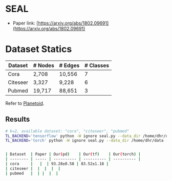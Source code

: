 # SEAL

- Paper link: [https://arxiv.org/abs/1802.09691](https://arxiv.org/abs/1802.09691)


# Dataset Statics

| Dataset  | # Nodes | # Edges | # Classes |
|----------|---------|---------|-----------|
| Cora     | 2,708   | 10,556  | 7         |
| Citeseer | 3,327   | 9,228   | 6         |
| Pubmed   | 19,717  | 88,651  | 3         |

Refer to [Planetoid](https://gammagl.readthedocs.io/en/latest/api/gammagl.datasets.html#gammagl.datasets.Planetoid).

Results
-------

```bash
# k=2, available dataset: "cora", "citeseer", "pubmed"
TL_BACKEND='tensorflow' python -W ignore seal.py --data_dir /home/dhr/data --model gin --gpu_id 0
TL_BACKEND='torch' python -W ignore seal.py --data_dir /home/dhr/data --model gin --gpu_id 0 


| Dataset  | Paper | Our(pd)    | Our(tf)    | Our(torch) |
| -------- | ----- | ---------- | ---------- | ---------- |
| cora     |   |  | 93.28±0.58 | 83.52±1.18 |
| citeseer |  |  |  |  |
| pubmed   |  | |  |  |
